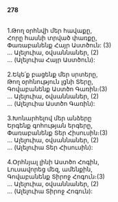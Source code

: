 **278**

\
1.Թող օրհնվի մեր հավաքը,\
Հորը հասնի տրված փառքը,\
Փառաբանենք Հայր Աստծուն: (3)\
 ... Ալելուիա, օվսաննաներ, (2)\
 ... (Ալելուիա Հայր Աստծուն):\
\
2.Եկե՛ք բացենք մեր սրտերը,\
Թող օրհնություն լցնի Տերը,\
Գովաբանենք Աստծո Գառին։(3)\
 ... Ալելուիա, օվսաննաներ, (2)\
 ... (Ալելուիա Աստծո Գառին):\
\
3.Խոնարհելով մեր անձերը\
Երգենք գոհության երգերը,\
Փառաբանենք Տեր Հիսուսին։(3)\
 ... Ալելուիա, օվսաննաներ, (2)\
 ... (Ալելուիա Տեր Հիսուսին):\
\
4.Օրհնյալ լինի Աստծո Հոգին,\
Լուսավորեց մեզ, ամենքին,\
Գովաբանենք Տիրոջ Հոգուն։(3)\
 ... Ալելուիա, օվսաննաներ, (2)\
 ... (Ալելուիա Տիրոջ Հոգուն):
